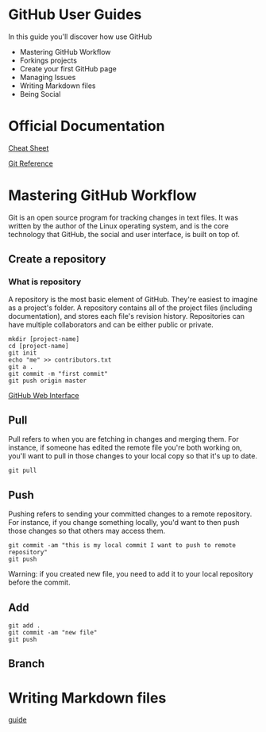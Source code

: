 # GitHub User Guides

In this guide you'll discover how use GitHub 

* Mastering GitHub Workflow
* Forkings projects
* Create your first GitHub page
* Managing Issues
* Writing Markdown files
* Being Social
 
# Official Documentation

[Cheat Sheet](documents/github-git-cheat-sheet.pdf)

[Git Reference](http://gitref.org/)

# Mastering GitHub Workflow

Git is an open source program for tracking changes in text files. It was written by the author of the Linux operating system, and is the core technology that GitHub, the social and user interface, is built on top of.


## Create a repository

### What is repository

A repository is the most basic element of GitHub. They're easiest to imagine as a project's folder. A repository contains all of the project files (including documentation), and stores each file's revision history. Repositories can have multiple collaborators and can be either public or private.

```shell
mkdir [project-name]
cd [project-name]
git init
echo "me" >> contributors.txt
git a .
git commit -m "first commit"
git push origin master
```

[GitHub Web Interface](https://help.github.com/articles/create-a-repo/)

## Pull

Pull refers to when you are fetching in changes and merging them. For instance, if someone has edited the remote file you're both working on, you'll want to pull in those changes to your local copy so that it's up to date.

```shell
git pull
```

## Push

Pushing refers to sending your committed changes to a remote repository. For instance, if you change something locally, you'd want to then push those changes so that others may access them.

```shell
git commit -am "this is my local commit I want to push to remote repository"
git push
```

Warning: if you created new file, you need to add it to your local repository before the commit.

## Add

```shell
git add .
git commit -am "new file"
git push
```

## Branch

# Writing Markdown files

[guide](https://guides.github.com/features/mastering-markdown/)


